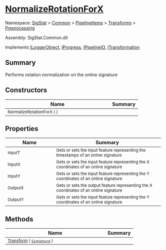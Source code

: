 # [NormalizeRotationForX](./NormalizeRotationForX.md)

Namespace: [SigStat]() > [Common](./../../../README.md) > [PipelineItems]() > [Transforms]() > [Preprocessing](./README.md)

Assembly: SigStat.Common.dll

Implements [ILoggerObject](./../../../ILoggerObject.md), [IProgress](./../../../Helpers/IProgress.md), [IPipelineIO](./../../../Pipeline/IPipelineIO.md), [ITransformation](./../../../ITransformation.md)

## Summary
Performs rotation normalization on the online signature

## Constructors

| Name | Summary | 
| --- | --- | 
| <sub>NormalizeRotationForX (  )</sub><img width=160>| <sub></sub>| <br>


## Properties

| Name | Summary | 
| --- | --- | 
| <sub>InputT</sub><img width=160>| <sub>Gets or sets the input feature representing the timestamps of an online signature</sub>| <br>
| <sub>InputX</sub><img width=160>| <sub>Gets or sets the input feature representing the X coordinates of an online signature</sub>| <br>
| <sub>InputY</sub><img width=160>| <sub>Gets or sets the input feature representing the Y coordinates of an online signature</sub>| <br>
| <sub>OutputX</sub><img width=160>| <sub>Gets or sets the output feature representing the X coordinates of an online signature</sub>| <br>
| <sub>OutputY</sub><img width=160>| <sub>Gets or sets the input feature representing the Y coordinates of an online signature</sub>| <br>


## Methods

| Name | Summary | 
| --- | --- | 
| <sub>[Transform](./Methods/NormalizeRotationForX-100663793.md) ( [`Signature`](./../../../Signature.md) )</sub><img width=160>| <sub></sub>| <br>


